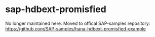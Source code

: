 # sap-hdbext-promisfied
No longer maintained here. Moved to offical SAP-samples repository: https://github.com/SAP-samples/hana-hdbext-promisfied-example
